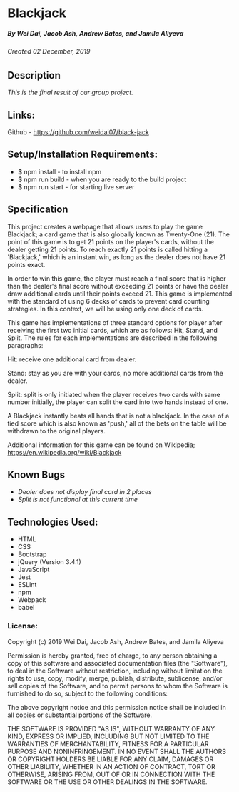 # Blackjack
##### By Wei Dai, Jacob Ash, Andrew Bates, and Jamila Aliyeva
###### Created 02 December, 2019

## Description

_This is the final result of our group project._

## Links:

Github - https://github.com/weidai07/black-jack

## Setup/Installation Requirements:

  - $ npm  install - to install npm
  - $ npm run build - when you are ready to the build project
  - $ npm run start - for starting live server

## Specification

This project creates a webpage that allows users to play the game Blackjack; a card game that is also globally known as Twenty-One (21). The point of this game is to get 21 points on the player's cards, without the dealer getting 21 points. To reach exactly 21 points is called hitting a 'Blackjack,' which is an instant win, as long as the dealer does not have 21 points exact. 

In order to win this game, the player must reach a final score that is higher than the dealer's final score without exceeding 21 points or have the dealer draw additional cards until their points exceed 21. This game is implemented with the standard of using 6 decks of cards to prevent card counting strategies. In this context, we will be using only one deck of cards. 

This game has implementations of three standard options for player after receiving the first two initial cards, which are as follows: Hit, Stand, and Split. The rules for each implementations are described in the following paragraphs:

Hit: receive one additional card from dealer.

Stand: stay as you are with your cards, no more additional cards from the dealer. 

Split: split is only initiated when the player receives two cards with same number initially, the player can split the card into two hands instead of one. 

A Blackjack instantly beats all hands that is not a blackjack. In the case of a tied score which is also known as 'push,' all of the bets on the table will be withdrawn to the original players. 

Additional information for this game can be found on Wikipedia; https://en.wikipedia.org/wiki/Blackjack 

## Known Bugs

* _Dealer does not display final card in 2 places_
* _Split is not functional at this current time_

## Technologies Used:

* HTML
* CSS
* Bootstrap
* jQuery (Version 3.4.1)
* JavaScript
* Jest
* ESLint
* npm
* Webpack
* babel

### License:

Copyright (c) 2019 Wei Dai, Jacob Ash, Andrew Bates, and Jamila Aliyeva 

Permission is hereby granted, free of charge, to any person obtaining a copy of this software and associated documentation files (the "Software"), to deal in the Software without restriction, including without limitation the rights to use, copy, modify, merge, publish, distribute, sublicense, and/or sell copies of the Software, and to permit persons to whom the Software is furnished to do so, subject to the following conditions:

The above copyright notice and this permission notice shall be included in all copies or substantial portions of the Software.

THE SOFTWARE IS PROVIDED "AS IS", WITHOUT WARRANTY OF ANY KIND, EXPRESS OR IMPLIED, INCLUDING BUT NOT LIMITED TO THE WARRANTIES OF MERCHANTABILITY, FITNESS FOR A PARTICULAR PURPOSE AND NONINFRINGEMENT. IN NO EVENT SHALL THE AUTHORS OR COPYRIGHT HOLDERS BE LIABLE FOR ANY CLAIM, DAMAGES OR OTHER LIABILITY, WHETHER IN AN ACTION OF CONTRACT, TORT OR OTHERWISE, ARISING FROM, OUT OF OR IN CONNECTION WITH THE SOFTWARE OR THE USE OR OTHER DEALINGS IN THE SOFTWARE.